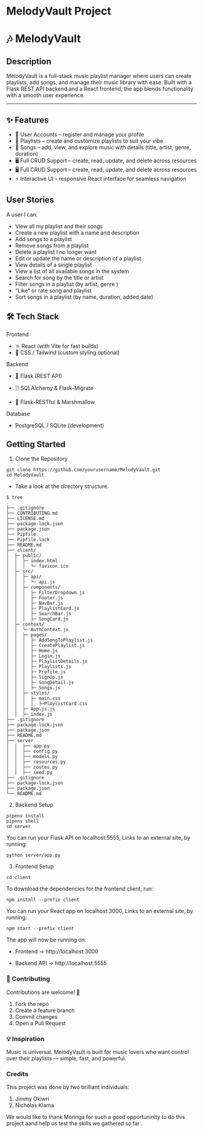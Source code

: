 # MelodyVault Project
# 🎶 MelodyVault

## Description

MelodyVault is a full-stack music playlist manager where users can create playlists, add songs, and manage their music library with ease. Built with a Flask REST API backend and a React frontend, the app blends functionality with a smooth user experience.

---

## ✨ Features
- 👤 User Accounts – register and manage your profile
- 📂 Playlists – create and customize playlists to suit your vibe
- 🎵 Songs – add, view, and explore music with details (title, artist, genre, duration)
- 🖥️ Full CRUD Support – create, read, update, and delete across resources
- 🖥️ Full CRUD Support – create, read, update, and delete across resources
- ⚡ Interactive UI – responsive React interface for seamless navigation

## User Stories

A user I can:
- View all my playlist and their songs 
- Create a new playlist with a name and description 
- Add songs to a playlist 
- Remove songs from a playlist 
- Delete a playlist I no longer want  
- Edit or update the name or description of a playlist  
- View details of a single playlist  
- View a list of all available songs in the system  
- Search for song by the title or artist  
- Filter songs in a playlist (by artist, genre )   
- “Like” or rate song and playlist  
- Sort songs in a playlist (by name, duration, added date) 


## 🛠️ Tech Stack

Frontend

- ⚛️ React (with Vite for fast builds)
- 🎨 CSS / Tailwind (custom styling optional)

Backend

- 🐍 Flask (REST API)

- 🗄️ SQLAlchemy & Flask-Migrate

- 🔑 Flask-RESTful & Marshmallow

Database

- PostgreSQL / SQLite (development)

## Getting Started

1. Clone the Repository

``` 
git clone https://github.com/yourusername/MelodyVault.git
cd MelodyVault
```
- Take
a look at the directory structure.

```console
$ tree 
.
├── .gitignore
├── CONTRIBUTING.md
├── LICENSE.md
├── package-lock.json
├── package.json
├── Pipfile
├── Pipfile.lock
├── README.md
├── client/
│  ├─ public/
│  │  ├─ index.html
│  │  │  └─ favicon.ico
│  ├─ src/
│  │  ├─ api/
│  │  │  └─ api.js
│  │  ├─ components/
│  │  │  ├─ FilterDropdown.js
│  │  │  ├─ Footer.js
│  │  │  ├─ NavBar.js
│  │  │  ├─ PlaylistCard.js
│  │  │  ├─ SearchBar.js
│  │  │  ├─ SongCard.js
│  ├─ context/
│  │  └─ AuthContext.js
│  │  ├─ pages/
│  │  │  ├─ AddSongToPlaylist.js
│  │  │  ├─ CreatePlaylist.js
│  │  │  ├─ Home.js
│  │  │  ├─ Login.js
│  │  │  ├─ PlaylistDetails.js
│  │  │  ├─ Playlists.js
│  │  │  ├─ Profile.js
│  │  │  ├─ SignUp.js
│  │  │  ├─ SongDetail.js
│  │  │  ├─ Songs.js
│  │  ├─ styles/
│  │  │  ├─ main.css
│  │  │  │  ├─PlaylistCard.css
│  │  ├─ App.js.js
│  │  ├─ index.js
├── .gitignore
├── package-lock.json
├── package.json
├── README.md
├── server
│  │  ├── app.py
│  │  ├── config.py
│  │  ├── models.py
│  │  ├── resources.py
│  │  ├── routes.py
│  │  ├── seed.py
├── .gitignore
├── package-lock.json
├── package.json
└── README.md
```
2. Backend Setup
```
pipenv install
pipenv shell
cd server
```
You can run your Flask API on localhost:5555, Links to an external site, by running: 
``` 
python server/app.py
```
3. Frontend Setup

```
cd client
```
To download the dependencies for the frontend client, run:
```
npm install --prefix client
```

You can run your React app on localhost:3000, Links to an external site, by running:
```
npm start --prefix client
```
The app will now be running on:

- Frontend → http://localhost:3000

- Backend API → http://localhost:5555


### 🤝 Contributing
Contributions are welcome! 🎉
1. Fork the repo
2. Create a feature branch
3. Commit changes
4. Open a Pull Request

### 💡 Inspiration

Music is universal. MelodyVault is built for music lovers who want control over their playlists — simple, fast, and powerful.

### Credits
 This project was done by two brilliant individuals:
   1. Jimmy Okiwri
   2. Nicholas Kiama

We would like to thank Moringa for such a good opportuninity to do this project aand help us test the skills we gathered so far .